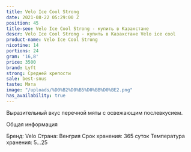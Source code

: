```yaml
---
title: Velo Ice Cool Strong
date: 2021-08-22 05:29:00 Z
position: 45
title-seo: Velo Ice Cool Strong - купить в Казахстане
descr: Velo Ice Cool Strong - купить в Казахстане Velo ice cool
product-name: Velo Ice Cool Strong
nicotine: 14
portions: 24
gram: '16,8'
price: 3500
brand: Lyft
strong: Средней крепости
sale: best-snus
taste: Мята
image: "/uploads/%D0%B2%D0%B5%D0%BB%D0%BE2.png"
has_availability: true
---
```


Выразительный вкус перечной мяты с освежающим
послевкусием.

Общая информация

Бренд:
Velo
Страна:
Венгрия
Срок хранения:
365 суток
Температура хранения:
5...25